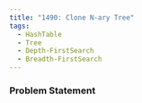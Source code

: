 ```yaml
---
title: "1490: Clone N-ary Tree"
tags:
  - HashTable
  - Tree
  - Depth-FirstSearch
  - Breadth-FirstSearch
---
```

### Problem Statement

